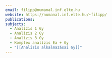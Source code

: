 ```yaml
---
email: filipp@numanal.inf.elte.hu
website: https://numanal.inf.elte.hu/~filipp/
publications: 
subjects:
  - Analízis 1 Gy
  - Analízis 2 Gy
  - Analízis 3 Gy
  - Komplex analízis Ea + Gy
  - "[[Analízis alkalmazásai Gy]]"
---
```

